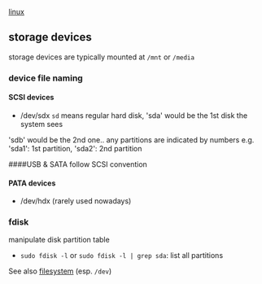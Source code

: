 [linux](index.md)

## storage devices

storage devices are typically mounted at `/mnt` or `/media`

### device file naming
#### SCSI devices
- /dev/sdx
`sd` means regular hard disk, 'sda' would be the 1st disk the system sees

'sdb' would be the 2nd one.. any partitions are indicated by numbers e.g. 'sda1': 1st partition, 'sda2': 2nd partition

####USB & SATA
follow SCSI convention

#### PATA devices
- /dev/hdx (rarely used nowadays)

### fdisk
manipulate disk partition table
- `sudo fdisk -l` or `sudo fdisk -l | grep sda`: list all partitions

See also [filesystem](filesystem.md) (esp. `/dev`)

